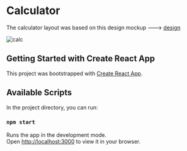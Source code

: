 # Calculator

The calculator layout was based on this design mockup ---> [design](<https://www.figma.com/file/zAexCYuBOBUWb9o1ECHSal/Calculator-App-Ui-Design-Download-Free-(Community)?type=design&node-id=70%3A420&t=lfMWYg3ut7Ondubd-1>)

![calc](https://github.com/Klalexdermyn/calc/assets/49567522/9317f9d9-f465-4525-a9c1-8f841ce22ab9)

## Getting Started with Create React App

This project was bootstrapped with [Create React App](https://github.com/facebook/create-react-app).

## Available Scripts

In the project directory, you can run:

### `npm start`

Runs the app in the development mode.\
Open [http://localhost:3000](http://localhost:3000) to view it in your browser.
